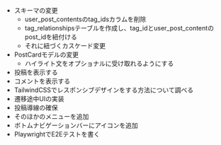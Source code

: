 - スキーマの変更
  - user_post_contentsのtag_idsカラムを削除
  - tag_relationshipsテーブルを作成し、tag_idとuser_post_contentのpost_idを紐付ける
  - それに紐づくカスケード変更
- PostCardモデルの変更
  - ハイライト文をオプショナルに受け取れるようにする
- 投稿を表示する
- コメントを表示する
- TailwindCSSでレスポンシブデザインをする方法について調べる
- 遷移途中UIの実装
- 投稿導線の確保
- そのほかのメニューを追加
- ボトムナビゲーションバーにアイコンを追加
- PlaywrightでE2Eテストを書く